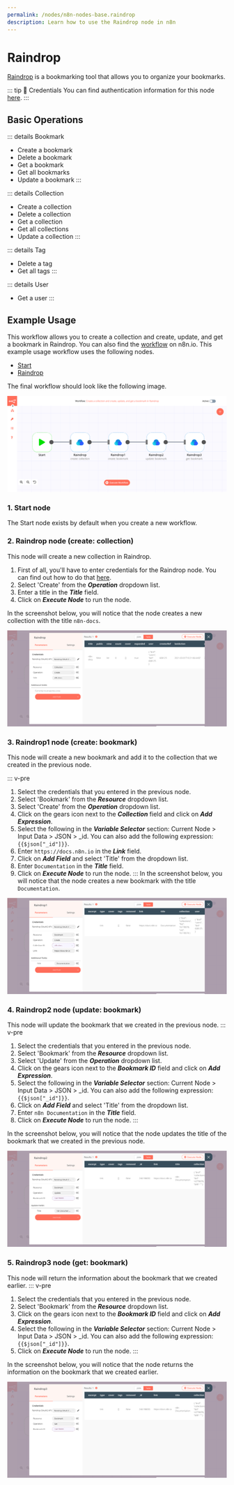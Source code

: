 ```yaml
---
permalink: /nodes/n8n-nodes-base.raindrop
description: Learn how to use the Raindrop node in n8n
---
```


# Raindrop

[Raindrop](https://raindrop.io) is a bookmarking tool that allows you to organize your bookmarks.

::: tip 🔑 Credentials
You can find authentication information for this node [here](../../../credentials/Raindrop/README.md).
:::

## Basic Operations

::: details Bookmark
- Create a bookmark
- Delete a bookmark
- Get a bookmark
- Get all bookmarks
- Update a bookmark
:::

::: details Collection
- Create a collection
- Delete a collection
- Get a collection
- Get all collections
- Update a collection
:::

::: details Tag
- Delete a tag
- Get all tags
:::

::: details User
- Get a user
:::

## Example Usage

This workflow allows you to create a collection and create, update, and get a bookmark in Raindrop. You can also find the [workflow](https://n8n.io/workflows/959) on n8n.io. This example usage workflow uses the following nodes.
- [Start](../../core-nodes/Start/README.md)
- [Raindrop]()

The final workflow should look like the following image.

![A workflow with the Raindrop node](./workflow.png)

### 1. Start node

The Start node exists by default when you create a new workflow.

### 2. Raindrop node (create: collection)

This node will create a new collection in Raindrop.

1. First of all, you'll have to enter credentials for the Raindrop node. You can find out how to do that [here](../../../credentials/Raindrop/README.md).
2. Select 'Create' from the ***Operation*** dropdown list.
3. Enter a title in the ***Title*** field.
4. Click on ***Execute Node*** to run the node.

In the screenshot below, you will notice that the node creates a new collection with the title `n8n-docs`.

![Using the Raindrop node to create a new collection](./Raindrop_node.png)

### 3. Raindrop1 node (create: bookmark)

This node will create a new bookmark and add it to the collection that we created in the previous node.

::: v-pre
1. Select the credentials that you entered in the previous node.
2. Select 'Bookmark' from the ***Resource*** dropdown list.
3. Select 'Create' from the ***Operation*** dropdown list.
4. Click on the gears icon next to the ***Collection*** field and click on ***Add Expression***.
5. Select the following in the ***Variable Selector*** section: Current Node > Input Data > JSON > _id. You can also add the following expression: `{{$json["_id"]}}`.
6. Enter `https://docs.n8n.io` in the ***Link*** field.
7. Click on ***Add Field*** and select 'Title' from the dropdown list.
8. Enter `Documentation` in the ***Title*** field.
9. Click on ***Execute Node*** to run the node.
:::
In the screenshot below, you will notice that the node creates a new bookmark with the title `Documentation`.

![Using the Raindrop node to create a new bookmark](./Raindrop1_node.png)

### 4. Raindrop2 node (update: bookmark)

This node will update the bookmark that we created in the previous node.
::: v-pre
1. Select the credentials that you entered in the previous node.
2. Select 'Bookmark' from the ***Resource*** dropdown list.
3. Select 'Update' from the ***Operation*** dropdown list.
4. Click on the gears icon next to the ***Bookmark ID*** field and click on ***Add Expression***.
5. Select the following in the ***Variable Selector*** section: Current Node > Input Data > JSON > _id. You can also add the following expression: `{{$json["_id"]}}`.
6. Click on ***Add Field*** and select 'Title' from the dropdown list.
7. Enter `n8n Documentation` in the ***Title*** field.
8. Click on ***Execute Node*** to run the node.
:::

In the screenshot below, you will notice that the node updates the title of the bookmark that we created in the previous node.

![Using the Raindrop node to update a bookmark](./Raindrop2_node.png)

### 5. Raindrop3 node (get: bookmark)

This node will return the information about the bookmark that we created earlier.
::: v-pre
1. Select the credentials that you entered in the previous node.
2. Select 'Bookmark' from the ***Resource*** dropdown list.
3. Click on the gears icon next to the ***Bookmark ID*** field and click on ***Add Expression***.
4. Select the following in the ***Variable Selector*** section: Current Node > Input Data > JSON > _id. You can also add the following expression: `{{$json["_id"]}}`.
5. Click on ***Execute Node*** to run the node.
:::

In the screenshot below, you will notice that the node returns the information on the bookmark that we created earlier.

![Using the Raindrop node to get a bookmark](./Raindrop3_node.png)
